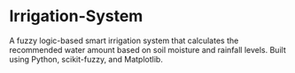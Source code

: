 # Irrigation-System
A fuzzy logic-based smart irrigation system that calculates the recommended water amount based on soil moisture and rainfall levels. Built using Python, scikit-fuzzy, and Matplotlib.
